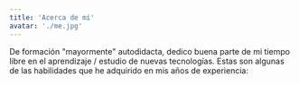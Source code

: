 ```yaml
---
title: 'Acerca de mí'
avatar: './me.jpg'
---
```


De formación "mayormente" autodidacta, dedico buena parte de mi tiempo libre en el aprendizaje / estudio de nuevas tecnologías.
Estas son algunas de las habilidades que he adquirido en mis años de experiencia:
